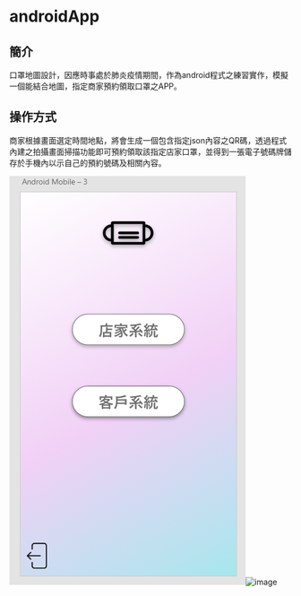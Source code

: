 # androidApp

## 簡介
口罩地圖設計，因應時事處於肺炎疫情期間，作為android程式之練習實作，模擬一個能結合地圖，指定商家預約領取口罩之APP。

## 操作方式
商家根據畫面選定時間地點，將會生成一個包含指定json內容之QR碼，透過程式內建之拍攝畫面掃描功能即可預約領取該指定店家口罩，並得到一張電子號碼牌儲存於手機內以示自己的預約號碼及相關內容。

![image](https://github.com/ZweiChen0328/androidApp/blob/master/%E5%BA%97%E5%AE%B6.png)![image]()

